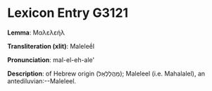 # Lexicon Entry G3121

**Lemma**: Μαλελεήλ

**Transliteration (xlit)**: Maleleḗl

**Pronunciation**: mal-el-eh-ale'

**Description**:
of Hebrew origin (מַהֲלַלְאֵל); Maleleel (i.e. Mahalalel), an antediluvian:--Maleleel.
